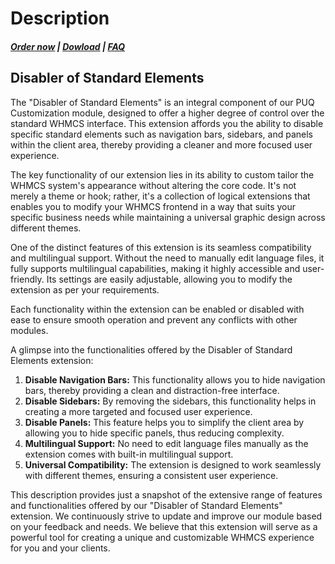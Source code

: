 # Description

#####  [Order now](https://puqcloud.com/whmcs-addon-puq-customization.php) | [Dowload](https://download.puqcloud.com/WHMCS/addons/PUQ-Customization/) | [FAQ](https://faq.puqcloud.com/)

## Disabler of Standard Elements

The "Disabler of Standard Elements" is an integral component of our PUQ Customization module, designed to offer a higher degree of control over the standard WHMCS interface. This extension affords you the ability to disable specific standard elements such as navigation bars, sidebars, and panels within the client area, thereby providing a cleaner and more focused user experience.

The key functionality of our extension lies in its ability to custom tailor the WHMCS system's appearance without altering the core code. It's not merely a theme or hook; rather, it's a collection of logical extensions that enables you to modify your WHMCS frontend in a way that suits your specific business needs while maintaining a universal graphic design across different themes.

One of the distinct features of this extension is its seamless compatibility and multilingual support. Without the need to manually edit language files, it fully supports multilingual capabilities, making it highly accessible and user-friendly. Its settings are easily adjustable, allowing you to modify the extension as per your requirements.

Each functionality within the extension can be enabled or disabled with ease to ensure smooth operation and prevent any conflicts with other modules.

A glimpse into the functionalities offered by the Disabler of Standard Elements extension:

1. **Disable Navigation Bars:** This functionality allows you to hide navigation bars, thereby providing a clean and distraction-free interface.
2. **Disable Sidebars:** By removing the sidebars, this functionality helps in creating a more targeted and focused user experience.
3. **Disable Panels:** This feature helps you to simplify the client area by allowing you to hide specific panels, thus reducing complexity.
4. **Multilingual Support:** No need to edit language files manually as the extension comes with built-in multilingual support.
5. **Universal Compatibility:** The extension is designed to work seamlessly with different themes, ensuring a consistent user experience.

This description provides just a snapshot of the extensive range of features and functionalities offered by our "Disabler of Standard Elements" extension. We continuously strive to update and improve our module based on your feedback and needs. We believe that this extension will serve as a powerful tool for creating a unique and customizable WHMCS experience for you and your clients.